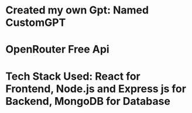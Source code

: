 # Created my own Gpt: Named CustomGPT
# OpenRouter Free Api
# Tech Stack Used: React for Frontend, Node.js and Express js for Backend, MongoDB for Database
